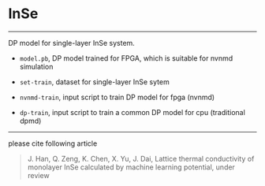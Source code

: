 # InSe

---

DP model for single-layer InSe system.

- `model.pb`, DP model trained for FPGA, which is suitable for nvnmd simulation

- `set-train`, dataset for single-layer InSe sytem

- `nvnmd-train`, input script to train DP model for fpga (nvnmd)

- `dp-train`, input script to train a common DP model for cpu (traditional dpmd)

---

please cite following article

> J. Han, Q. Zeng, K. Chen, X. Yu, J. Dai, Lattice thermal conductivity of monolayer InSe calculated by machine learning potential, under review
